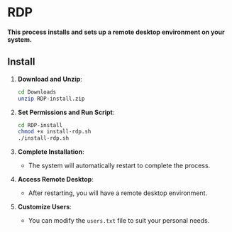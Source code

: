 # **RDP**

**This process installs and sets up a remote desktop environment on your system.**

## **Install**

1. **Download and Unzip**:
    ```sh
    cd Downloads
    unzip RDP-install.zip
    ```

2. **Set Permissions and Run Script**:
    ```sh
    cd RDP-install
    chmod +x install-rdp.sh
    ./install-rdp.sh
    ```

3. **Complete Installation**:
    - The system will automatically restart to complete the process.

4. **Access Remote Desktop**:
    - After restarting, you will have a remote desktop environment.

5. **Customize Users**:
    - You can modify the `users.txt` file to suit your personal needs.
